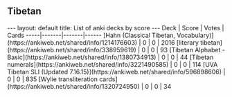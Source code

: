 <h2>Tibetan</h2>
---
layout: default
title: List of anki decks by score
---
Deck | Score | Votes | Cards
-----|-------|-------|------
[Hahn (Classical Tibetan, Vocabulary)](https://ankiweb.net/shared/info/1214176603) | 0 | 0 | 2016
[literary tibetan](https://ankiweb.net/shared/info/338959619) | 0 | 0 | 93
[Tibetan Alphabet - Basic](https://ankiweb.net/shared/info/1380734913) | 0 | 0 | 44
[Tibetan numerals](https://ankiweb.net/shared/info/3221490585) | 0 | 0 | 114
[UVA Tibetan SLI (Updated 7.16.15)](https://ankiweb.net/shared/info/596898606) | 0 | 0 | 835
[Wylie transliteration cards](https://ankiweb.net/shared/info/1320724950) | 0 | 0 | 34
